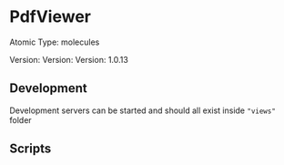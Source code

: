 # PdfViewer

Atomic Type: molecules

Version: Version: Version: 1.0.13





## Development

Development servers can be started and should all exist inside `"views"` folder

## Scripts
